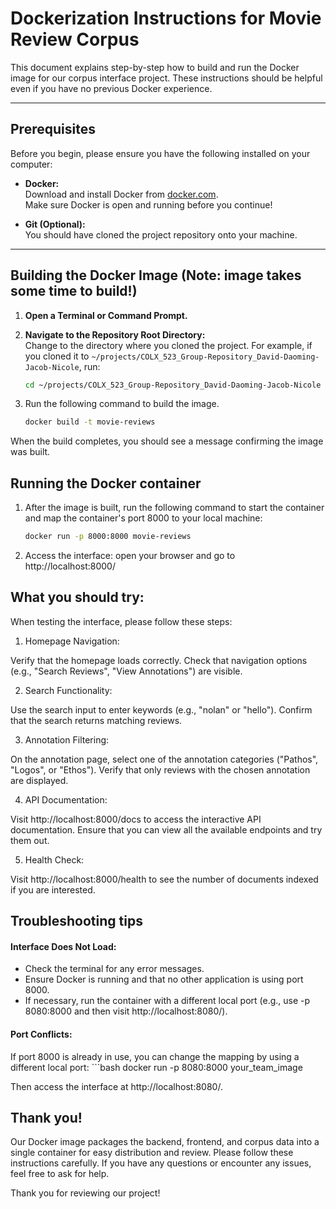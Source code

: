 # Dockerization Instructions for Movie Review Corpus

This document explains step-by-step how to build and run the Docker image for our corpus interface project. These instructions should be helpful even if you have no previous Docker experience.

---

## Prerequisites

Before you begin, please ensure you have the following installed on your computer:

- **Docker:**  
  Download and install Docker from [docker.com](https://www.docker.com/get-started).  
  Make sure Docker is open and running before you continue!

- **Git (Optional):**  
  You should have cloned the project repository onto your machine.

---

## Building the Docker Image (Note: image takes some time to build!)

1. **Open a Terminal or Command Prompt.**

2. **Navigate to the Repository Root Directory:**  
   Change to the directory where you cloned the project. For example, if you cloned it to `~/projects/COLX_523_Group-Repository_David-Daoming-Jacob-Nicole`, run:
   ```bash
   cd ~/projects/COLX_523_Group-Repository_David-Daoming-Jacob-Nicole

3. Run the following command to build the image.
    ```bash
    docker build -t movie-reviews

When the build completes, you should see a message confirming the image was built.

## Running the Docker container

1. After the image is built, run the following command to start the container and map the container's port 8000 to your local machine:
    ```bash
    docker run -p 8000:8000 movie-reviews

2. Access the interface: open your browser and go to
http://localhost:8000/

## What you should try:
When testing the interface, please follow these steps:

1. Homepage Navigation:

Verify that the homepage loads correctly.
Check that navigation options (e.g., "Search Reviews", "View Annotations") are visible.

2. Search Functionality:

Use the search input to enter keywords (e.g., "nolan" or "hello").
Confirm that the search returns matching reviews.

3. Annotation Filtering:

On the annotation page, select one of the annotation categories ("Pathos", "Logos", or "Ethos").
Verify that only reviews with the chosen annotation are displayed.

4. API Documentation:

Visit http://localhost:8000/docs to access the interactive API documentation.
Ensure that you can view all the available endpoints and try them out.

5. Health Check:

Visit http://localhost:8000/health to see the number of documents indexed if you are interested.

## Troubleshooting tips

#### Interface Does Not Load:

- Check the terminal for any error messages.
- Ensure Docker is running and that no other application is using port 8000.
- If necessary, run the container with a different local port (e.g., use -p 8080:8000 and then visit http://localhost:8080/).


#### Port Conflicts:

If port 8000 is already in use, you can change the mapping by using a different local port:
    ```bash
    docker run -p 8080:8000 your_team_image

Then access the interface at http://localhost:8080/.


## Thank you!
Our Docker image packages the backend, frontend, and corpus data into a single container for easy distribution and review. Please follow these instructions carefully. If you have any questions or encounter any issues, feel free to ask for help.

Thank you for reviewing our project!
